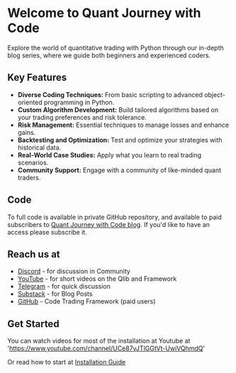 # Welcome to Quant Journey with Code

Explore the world of quantitative trading with Python through our in-depth blog series, where we guide both beginners and experienced coders.

## Key Features

- **Diverse Coding Techniques:** From basic scripting to advanced object-oriented programming in Python.
- **Custom Algorithm Development:** Build tailored algorithms based on your trading preferences and risk tolerance.
- **Risk Management:** Essential techniques to manage losses and enhance gains.
- **Backtesting and Optimization:** Test and optimize your strategies with historical data.
- **Real-World Case Studies:** Apply what you learn to real trading scenarios.
- **Community Support:** Engage with a community of like-minded quant traders.

## Code
To full code is available in private GitHub repository, and available to paid subscribers to [Quant Journey with Code blog](https://quantjourney.substack.com/). If you'd like to have an access please subscribe it.
## Reach us at

* [Discord](https://discord.com/channels/1230850086452334634/1230850088235044916) - for discussion in Community
* [YouTube](https://www.youtube.com/channel/UCe87vJTlGGtVt-UwiVQhmdQ) - for short videos on the Qlib and Framework
* [Telegram](https://t.me/+YIO_VWWD6s4zMTQ0) - for quick discussion
* [Substack](https://quantjourney.substack.com) - for Blog Posts
* [GitHub](https://github.com/jpolec/quantjourney) - Code Trading Framework (paid users)

## Get Started

You can watch videos for most of the installation at Youtube at 'https://www.youtube.com/channel/UCe87vJTlGGtVt-UwiVQhmdQ'

Or read how to start at [Installation Guide](./doc/installation.md)
